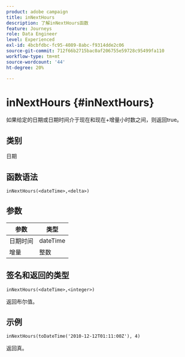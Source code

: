 ```yaml
---
product: adobe campaign
title: inNextHours
description: 了解inNextHours函数
feature: Journeys
role: Data Engineer
level: Experienced
exl-id: 4bcbfdbc-fc95-4089-8abc-f9314dde2c06
source-git-commit: 712f66b2715bac0af206755e59728c95499fa110
workflow-type: tm+mt
source-wordcount: '44'
ht-degree: 20%

---
```


# inNextHours {#inNextHours}

如果给定的日期或日期时间介于现在和现在+增量小时数之间，则返回true。

## 类别

日期

## 函数语法

`inNextHours(<dateTime>,<delta>)`

## 参数

| 参数 | 类型 |
|-----------|------------------|
| 日期时间 | dateTime |
| 增量 | 整数 |

## 签名和返回的类型

`inNextHours(<dateTime>,<integer>)`

返回布尔值。

## 示例

`inNextHours(toDateTime('2010-12-12T01:11:00Z'), 4)`

返回真。
